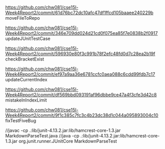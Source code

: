 https://github.com/chw081/cse15l-Week4Report2/commit/61d76bc72dc10afc47df1ffcd105baaee240229b
moveFileToRepo

https://github.com/chw081/cse15l-Week4Report2/commit/346e709dd024d21cd0f075ea85f7e0838b2f0917
updateJUnitTestCase

https://github.com/chw081/cse15l-Week4Report2/commit/596930e80f3c991b78f2efc48fd0d7c28ea2b19f
checkBracketExist

https://github.com/chw081/cse15l-Week4Report2/commit/ef97a9aa36e6781ccfc0aea088c6cdd99fdb7c17
updateCurrentIndex

https://github.com/chw081/cse15l-Week4Report2/commit/df569bbd093191af96dbbe9ce47a4f3cfe3d42c8
mistakeInIndexLimit

https://github.com/chw081/cse15l-Week4Report2/commit/9f1c385c7fc3c4b23dc38d1c044a095893004c10
fixTestFiveBug

//javac -cp .:lib/junit-4.13.2.jar:lib/hamcrest-core-1.3.jar MarkdownParseTest.java
//java -cp .:lib/junit-4.13.2.jar:lib/hamcrest-core-1.3.jar org.junit.runner.JUnitCore MarkdownParseTest 
